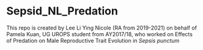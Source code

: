 # Sepsid_NL_Predation

This repo is created by Lee Li Ying Nicole (RA from 2019-2021) on behalf of Pamela Kuan, UG UROPS student from AY2017/18, who worked on Effects of Predation on Male Reproductive Trait Evolution in *Sepsis punctum*
